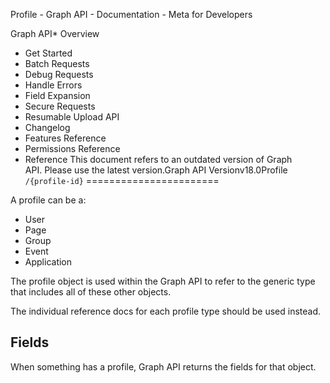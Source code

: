 
Profile - Graph API - Documentation - Meta for Developers











Graph API* Overview
* Get Started
* Batch Requests
* Debug Requests
* Handle Errors
* Field Expansion
* Secure Requests
* Resumable Upload API
* Changelog
* Features Reference
* Permissions Reference
* Reference
This document refers to an outdated version of Graph API. Please use the latest version.Graph API Versionv18.0Profile `/{profile-id}`
=======================

A profile can be a:

* User
* Page
* Group
* Event
* Application

The profile object is used within the Graph API to refer to the generic type that includes all of these other objects.

The individual reference docs for each profile type should be used instead.

Fields
------

When something has a profile, Graph API returns the fields for that object.



































 

